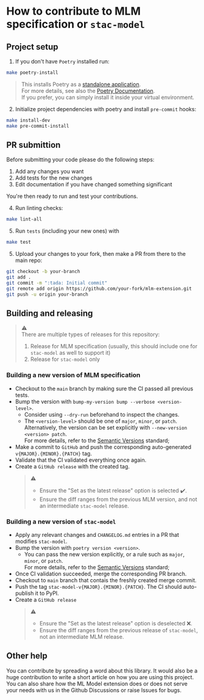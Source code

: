 # How to contribute to MLM specification or `stac-model`

## Project setup

1. If you don't have `Poetry` installed run:

```bash
make poetry-install
```

> This installs Poetry as a [standalone application][poetry-install]. <br>
> For more details, see also the [Poetry Documentation][poetry-docs]. <br>
> If you prefer, you can simply install it inside your virtual environment.

2. Initialize project dependencies with poetry and install `pre-commit` hooks:

```bash
make install-dev
make pre-commit-install
```

## PR submittion

Before submitting your code please do the following steps:

1. Add any changes you want
2. Add tests for the new changes
3. Edit documentation if you have changed something significant

You're then ready to run and test your contributions.

4. Run linting checks:

```bash
make lint-all
```

5. Run `tests` (including your new ones) with

```bash
make test
```

5. Upload your changes to your fork, then make a PR from there to the main repo:

```bash
git checkout -b your-branch
git add .
git commit -m ":tada: Initial commit"
git remote add origin https://github.com/your-fork/mlm-extension.git
git push -u origin your-branch
```

## Building and releasing

> :warning: <br>
> There are multiple types of releases for this repository: <br>
> 1. Release for MLM specification (usually, this should include one for `stac-model` as well to support it)
> 2. Release for `stac-model` only

### Building a new version of MLM specification

- Checkout to the `main` branch by making sure the CI passed all previous tests.
- Bump the version with `bump-my-version bump --verbose <version-level>`.
  - Consider using `--dry-run` beforehand to inspect the changes.
  - The `<version-level>` should be one of `major`, `minor`, or `patch`. <br>
    Alternatively, the version can be set explicitly with `--new-version <version> patch`. <br>
    For more details, refer to the [Semantic Versions][semver] standard;
- Make a commit to `GitHub` and push the corresponding auto-generated `v{MAJOR}.{MINOR}.{PATCH}` tag.
- Validate that the CI validated everything once again.
- Create a `GitHub release` with the created tag.
  > :warning: <br>
  > - Ensure the "Set as the latest release" option is selected :heavy_check_mark:.
  > - Ensure the diff ranges from the previous MLM version, and not an intermediate `stac-model` release.

### Building a new version of `stac-model`

- Apply any relevant changes and `CHANGELOG.md` entries in a PR that modifies `stac-model`.
- Bump the version with `poetry version <version>`.
  - You can pass the new version explicitly, or a rule such as `major`, `minor`, or `patch`. <br>
    For more details, refer to the [Semantic Versions][semver] standard;
- Once CI validation succeeded, merge the corresponding PR branch.
- Checkout to `main` branch that contais the freshly created merge commit.
- Push the tag `stac-model-v{MAJOR}.{MINOR}.{PATCH}`. The CI should auto-publish it to PyPI.
- Create a `GitHub release`
  > :warning: <br>
  > - Ensure the "Set as the latest release" option is deselected :x:.
  > - Ensure the diff ranges from the previous release of `stac-model`, not an intermediate MLM release.

## Other help

You can contribute by spreading a word about this library.
It would also be a huge contribution to write
a short article on how you are using this project.
You can also share how the ML Model extension does or does
not serve your needs with us in the Github Discussions or raise
Issues for bugs.

[poetry-install]: https://github.com/python-poetry/install.python-poetry.org
[poetry-docs]: https://python-poetry.org/docs/
[semver]: https://semver.org/
